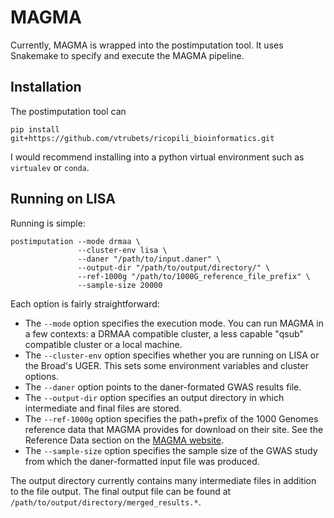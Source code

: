 # MAGMA

Currently, MAGMA is wrapped into the postimputation tool. It uses Snakemake to specify and execute the MAGMA pipeline.

## Installation

The postimputation tool can 

    pip install git+https://github.com/vtrubets/ricopili_bioinformatics.git

I would recommend installing into a python virtual environment such as `virtualev` or `conda`.

## Running on LISA

Running is simple:

    postimputation --mode drmaa \
                   --cluster-env lisa \
                   --daner "/path/to/input.daner" \
                   --output-dir "/path/to/output/directory/" \
                   --ref-1000g "/path/to/1000G_reference_file_prefix" \
                   --sample-size 20000
                   
Each option is fairly straightforward:
  * The `--mode` option specifies the execution mode. You can run MAGMA in a few contexts: a DRMAA compatible cluster, a less   capable "qsub" compatible cluster or a local machine.
  * The `--cluster-env` option specifies whether you are running on LISA or the Broad's UGER. This sets some environment variables and cluster options.
  * The `--daner` option points to the daner-formated GWAS results file.
  * The `--output-dir` option specifies an output directory in which intermediate and final files are stored.
  * The `--ref-1000g` option specifies the path+prefix of the 1000 Genomes reference data that MAGMA provides for download on their site. See the Reference Data section on the [MAGMA website](http://ctg.cncr.nl/software/magma).
  * The `--sample-size` option specifies the sample size of the GWAS study from which the daner-formatted input file was produced.
  
The output directory currently contains many intermediate files in addition to the file output. The final output file can be found at `/path/to/output/directory/merged_results.*`.



